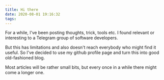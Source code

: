 ```yaml
---
title: Hi there
date: 2020-08-01 19:16:32
tags:
---
```


For a while, I've been posting thoughts, trick, tools etc. I found relevant or interesting to a Telegram group of software developers. 

But this has limitations and also doesn't reach everybody who might find it useful. So I've decided to use my github profile page and turn this into good old-fashioned  blog.

Most articles will be rather small bits, but every once in a while there might come a longer one.


